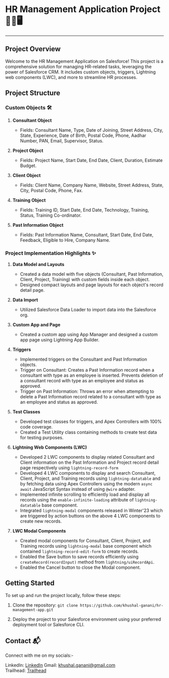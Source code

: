 # HR Management Application Project 👨‍💼🖥️

---

## Project Overview

Welcome to the HR Management Application on Salesforce! This project is a comprehensive solution for managing HR-related tasks, leveraging the power of Salesforce CRM. It includes custom objects, triggers, Lightning web components (LWC), and more to streamline HR processes.

## Project Structure

### Custom Objects 🛠️

1. **Consultant Object**

   - Fields: Consultant Name, Type, Date of Joining, Street Address, City, State, Experience, Date of Birth, Postal Code, Phone, Aadhar Number, PAN, Email, Supervisor, Status.

2. **Project Object**

   - Fields: Project Name, Start Date, End Date, Client, Duration, Estimate Budget.

3. **Client Object**

   - Fields: Client Name, Company Name, Website, Street Address, State, City, Postal Code, Phone, Fax.

4. **Training Object**

   - Fields: Training ID, Start Date, End Date, Technology, Training, Status, Training Co-ordinator.

5. **Past Information Object**
   - Fields: Past Information Name, Consultant, Start Date, End Date, Feedback, Eligible to Hire, Company Name.

### Project Implementation Highlights ✨

1. **Data Model and Layouts**

   - Created a data model with five objects (Consultant, Past Information, Client, Project, Training) with custom fields inside each object.
   - Designed compact layouts and page layouts for each object's record detail page.

2. **Data Import**

   - Utilized Salesforce Data Loader to import data into the Salesforce org.

3. **Custom App and Page**

   - Created a custom app using App Manager and designed a custom app page using Lightning App Builder.

4. **Triggers**

   - Implemented triggers on the Consultant and Past Information objects.
   - Trigger on Consultant: Creates a Past Information record when a consultant with type as an employee is inserted. Prevents deletion of a consultant record with type as an employee and status as approved.
   - Trigger on Past Information: Throws an error when attempting to delete a Past Information record related to a consultant with type as an employee and status as approved.

5. **Test Classes**

   - Developed test classes for triggers, and Apex Controllers with 100% code coverage.
   - Created a Test Utility class containing methods to create test data for testing purposes.

6. **Lightning Web Components (LWC)**

   - Developed 2 LWC components to display related Consultant and Client information on the Past Information and Project record detail page respectively using `lightning-record-form`
   - Developed 4 LWC components to display and search Consultant, Client, Project, and Training records using `lightning-datatable` and by fetching data using Apex Controllers using the modern `async await` JavaScript Syntax instead of using `@wire` adapter.
   - Implemented infinite scrolling to efficiently load and display all records using the `enable-infinite-loading` attribute of `lightning-datatable` base component.
   - Integrated `lightning-modal` components released in Winter'23 which are triggered by action buttons on the above 4 LWC components to create new records.

7. **LWC Modal Components**
   - Created modal components for Consultant, Client, Project, and Training records using `lightning-modal` base component which contained `lightning-record-edit-form` to create records.
   - Enabled the Save button to save records efficiently using `createRecord(recordInput)` method from `lightning/uiRecordApi`.
   - Enabled the Cancel button to close the Modal component.

## Getting Started

To set up and run the project locally, follow these steps:

1. Clone the repository: `git clone https://github.com/khushal-ganani/hr-management-app.git`

2. Deploy the project to your Salesforce environment using your preferred deployment tool or Salesforce CLI.

## Contact 📬

Connect with me on my socials:-

LinkedIn: [LinkedIn](www.linkedin.com/in/khushal-ganani)
Gmail: [khushal.ganani@gmail.com](mailto:khushal.ganani@example.com)  
Trailhead: [Trailhead](https://www.salesforce.com/trailblazer/khushalg)
